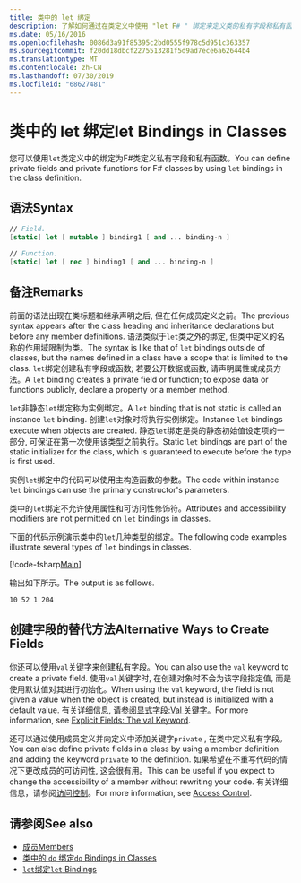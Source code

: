 ```yaml
---
title: 类中的 let 绑定
description: 了解如何通过在类定义中使用 "let F# " 绑定来定义类的私有字段和私有函数。
ms.date: 05/16/2016
ms.openlocfilehash: 0086d3a91f85395c2bd0555f978c5d951c363357
ms.sourcegitcommit: f20dd18dbcf2275513281f5d9ad7ece6a62644b4
ms.translationtype: MT
ms.contentlocale: zh-CN
ms.lasthandoff: 07/30/2019
ms.locfileid: "68627481"
---
```

# <a name="let-bindings-in-classes"></a><span data-ttu-id="7e9c4-103">类中的 let 绑定</span><span class="sxs-lookup"><span data-stu-id="7e9c4-103">let Bindings in Classes</span></span>

<span data-ttu-id="7e9c4-104">您可以使用`let`类定义中的绑定为F#类定义私有字段和私有函数。</span><span class="sxs-lookup"><span data-stu-id="7e9c4-104">You can define private fields and private functions for F# classes by using `let` bindings in the class definition.</span></span>

## <a name="syntax"></a><span data-ttu-id="7e9c4-105">语法</span><span class="sxs-lookup"><span data-stu-id="7e9c4-105">Syntax</span></span>

```fsharp
// Field.
[static] let [ mutable ] binding1 [ and ... binding-n ]

// Function.
[static] let [ rec ] binding1 [ and ... binding-n ]
```

## <a name="remarks"></a><span data-ttu-id="7e9c4-106">备注</span><span class="sxs-lookup"><span data-stu-id="7e9c4-106">Remarks</span></span>

<span data-ttu-id="7e9c4-107">前面的语法出现在类标题和继承声明之后, 但在任何成员定义之前。</span><span class="sxs-lookup"><span data-stu-id="7e9c4-107">The previous syntax appears after the class heading and inheritance declarations but before any member definitions.</span></span> <span data-ttu-id="7e9c4-108">语法类似于`let`类之外的绑定, 但类中定义的名称的作用域限制为类。</span><span class="sxs-lookup"><span data-stu-id="7e9c4-108">The syntax is like that of `let` bindings outside of classes, but the names defined in a class have a scope that is limited to the class.</span></span> <span data-ttu-id="7e9c4-109">`let`绑定创建私有字段或函数; 若要公开数据或函数, 请声明属性或成员方法。</span><span class="sxs-lookup"><span data-stu-id="7e9c4-109">A `let` binding creates a private field or function; to expose data or functions publicly, declare a property or a member method.</span></span>

<span data-ttu-id="7e9c4-110">`let`非静态`let`绑定称为实例绑定。</span><span class="sxs-lookup"><span data-stu-id="7e9c4-110">A `let` binding that is not static is called an instance `let` binding.</span></span> <span data-ttu-id="7e9c4-111">创建`let`对象时将执行实例绑定。</span><span class="sxs-lookup"><span data-stu-id="7e9c4-111">Instance `let` bindings execute when objects are created.</span></span> <span data-ttu-id="7e9c4-112">静态`let`绑定是类的静态初始值设定项的一部分, 可保证在第一次使用该类型之前执行。</span><span class="sxs-lookup"><span data-stu-id="7e9c4-112">Static `let` bindings are part of the static initializer for the class, which is guaranteed to execute before the type is first used.</span></span>

<span data-ttu-id="7e9c4-113">实例`let`绑定中的代码可以使用主构造函数的参数。</span><span class="sxs-lookup"><span data-stu-id="7e9c4-113">The code within instance `let` bindings can use the primary constructor's parameters.</span></span>

<span data-ttu-id="7e9c4-114">类中的`let`绑定不允许使用属性和可访问性修饰符。</span><span class="sxs-lookup"><span data-stu-id="7e9c4-114">Attributes and accessibility modifiers are not permitted on `let` bindings in classes.</span></span>

<span data-ttu-id="7e9c4-115">下面的代码示例演示类中的`let`几种类型的绑定。</span><span class="sxs-lookup"><span data-stu-id="7e9c4-115">The following code examples illustrate several types of `let` bindings in classes.</span></span>

[!code-fsharp[Main](~/samples/snippets/fsharp/lang-ref-1/snippet3001.fs)]

<span data-ttu-id="7e9c4-116">输出如下所示。</span><span class="sxs-lookup"><span data-stu-id="7e9c4-116">The output is as follows.</span></span>

```
10 52 1 204
```

## <a name="alternative-ways-to-create-fields"></a><span data-ttu-id="7e9c4-117">创建字段的替代方法</span><span class="sxs-lookup"><span data-stu-id="7e9c4-117">Alternative Ways to Create Fields</span></span>

<span data-ttu-id="7e9c4-118">你还可以使用`val`关键字来创建私有字段。</span><span class="sxs-lookup"><span data-stu-id="7e9c4-118">You can also use the `val` keyword to create a private field.</span></span> <span data-ttu-id="7e9c4-119">使用`val`关键字时, 在创建对象时不会为该字段指定值, 而是使用默认值对其进行初始化。</span><span class="sxs-lookup"><span data-stu-id="7e9c4-119">When using the `val` keyword, the field is not given a value when the object is created, but instead is initialized with a default value.</span></span> <span data-ttu-id="7e9c4-120">有关详细信息, 请[参阅显式字段:Val 关键字](explicit-fields-the-val-keyword.md)。</span><span class="sxs-lookup"><span data-stu-id="7e9c4-120">For more information, see [Explicit Fields: The val Keyword](explicit-fields-the-val-keyword.md).</span></span>

<span data-ttu-id="7e9c4-121">还可以通过使用成员定义并向定义中添加关键字`private` , 在类中定义私有字段。</span><span class="sxs-lookup"><span data-stu-id="7e9c4-121">You can also define private fields in a class by using a member definition and adding the keyword `private` to the definition.</span></span> <span data-ttu-id="7e9c4-122">如果希望在不重写代码的情况下更改成员的可访问性, 这会很有用。</span><span class="sxs-lookup"><span data-stu-id="7e9c4-122">This can be useful if you expect to change the accessibility of a member without rewriting your code.</span></span> <span data-ttu-id="7e9c4-123">有关详细信息，请参阅[访问控制](../access-control.md)。</span><span class="sxs-lookup"><span data-stu-id="7e9c4-123">For more information, see [Access Control](../access-control.md).</span></span>

## <a name="see-also"></a><span data-ttu-id="7e9c4-124">请参阅</span><span class="sxs-lookup"><span data-stu-id="7e9c4-124">See also</span></span>

- [<span data-ttu-id="7e9c4-125">成员</span><span class="sxs-lookup"><span data-stu-id="7e9c4-125">Members</span></span>](index.md)
- [<span data-ttu-id="7e9c4-126">类中的 `do` 绑定</span><span class="sxs-lookup"><span data-stu-id="7e9c4-126">`do` Bindings in Classes</span></span>](do-bindings-in-classes.md)
- [<span data-ttu-id="7e9c4-127">`let`绑定</span><span class="sxs-lookup"><span data-stu-id="7e9c4-127">`let` Bindings</span></span>](../functions/let-bindings.md)
